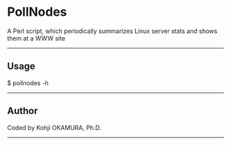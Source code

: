 # PollNodes

A Perl script, which periodically summarizes Linux server stats and shows them at a WWW site

--------

## Usage

$ pollnodes -h

--------

## Author

Coded by Kohji OKAMURA, Ph.D.

--------
